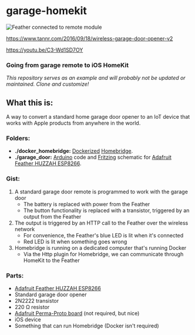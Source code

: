 # garage-homekit

![Feather connected to remote module](https://www.tannr.com/wp-content/uploads/2016/09/IMG_9676-1.jpg)

https://www.tannr.com/2016/09/18/wireless-garage-door-opener-v2

https://youtu.be/C3-Wd1SD7OY

### Going from garage remote to iOS HomeKit

*This repository serves as an example and will probably not be updated or maintained. Clone and customize!*

## What this is:

A way to convert a standard home garage door opener to an IoT device that works with Apple products from anywhere in the world.

### Folders:

* **./docker_homebridge:** [Dockerized](https://www.docker.com/) [Homebridge](https://github.com/nfarina/homebridge).
* **./garage_door:** [Arduino](https://www.arduino.cc/) code and [Fritzing](www.fritzing.org) schematic for [Adafruit Feather HUZZAH ESP8266](https://learn.adafruit.com/adafruit-feather-huzzah-esp8266/overview).

### Gist:

1. A standard garage door remote is programmed to work with the garage door
    * The battery is replaced with power from the Feather
    * The button functionality is replaced with a transistor, triggered by an output from the Feather
1. The output is triggered by an HTTP call to the Feather over the wireless network
    * For convenience, the Feather's blue LED is lit when it's connected
    * Red LED is lit when something goes wrong
1. Homebridge is running on a dedicated computer that's running Docker
    * Via the Http plugin for Homebridge, we can communicate through HomeKit to the Feather

### Parts:

* [Adafruit Feather HUZZAH ESP8266](https://learn.adafruit.com/adafruit-feather-huzzah-esp8266/overview)
* Standard garage door opener
* 2N2222 transistor
* 220 Ω resistor
* [Adafruit Perma-Proto board](https://www.adafruit.com/products/1609) (not required, but nice)
* iOS device
* Something that can run Homebridge (Docker isn't required)
